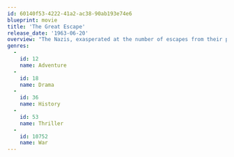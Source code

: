 ```yaml
---
id: 60140f53-4222-41a2-ac38-90ab193e74e6
blueprint: movie
title: 'The Great Escape'
release_date: '1963-06-20'
overview: "The Nazis, exasperated at the number of escapes from their prison camps by a relatively small number of Allied prisoners, relocates them to a high-security 'escape-proof' camp to sit out the remainder of the war. Undaunted, the prisoners plan one of the most ambitious escape attempts of World War II. Based on a true story."
genres:
  -
    id: 12
    name: Adventure
  -
    id: 18
    name: Drama
  -
    id: 36
    name: History
  -
    id: 53
    name: Thriller
  -
    id: 10752
    name: War
---
```


